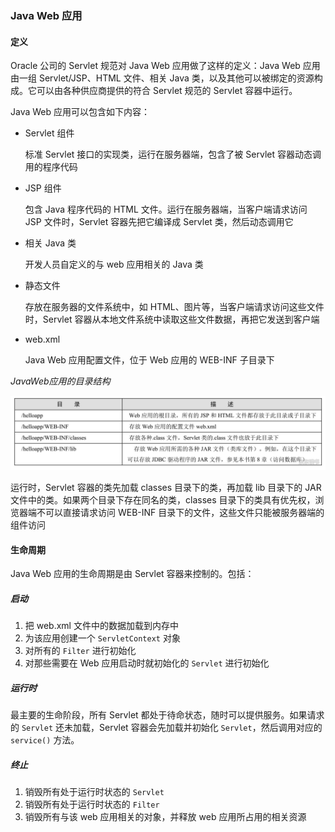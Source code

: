 ### Java Web 应用

#### 定义

Oracle 公司的 Servlet 规范对 Java Web 应用做了这样的定义：Java Web 应用由一组 Servlet/JSP、HTML 文件、相关 Java 类，以及其他可以被绑定的资源构成。它可以由各种供应商提供的符合 Servlet 规范的 Servlet 容器中运行。

Java Web 应用可以包含如下内容：

* Servlet 组件

  标准 Servlet 接口的实现类，运行在服务器端，包含了被 Servlet 容器动态调用的程序代码

* JSP 组件

  包含 Java 程序代码的 HTML 文件。运行在服务器端，当客户端请求访问 JSP 文件时，Servlet 容器先把它编译成 Servlet 类，然后动态调用它

* 相关 Java 类

  开发人员自定义的与 web 应用相关的 Java 类

* 静态文件

  存放在服务器的文件系统中，如 HTML、图片等，当客户端请求访问这些文件时，Servlet 容器从本地文件系统中读取这些文件数据，再把它发送到客户端

* web.xml

  Java Web 应用配置文件，位于 Web 应用的 WEB-INF 子目录下

*JavaWeb应用的目录结构*

![](./Images/JavaWeb应用目录结构.jpeg)

运行时，Servlet 容器的类先加载 classes 目录下的类，再加载 lib 目录下的 JAR 文件中的类。如果两个目录下存在同名的类，classes 目录下的类具有优先权，浏览器端不可以直接请求访问 WEB-INF 目录下的文件，这些文件只能被服务器端的组件访问

#### 生命周期

Java Web 应用的生命周期是由 Servlet 容器来控制的。包括：

##### 启动

1. 把 web.xml 文件中的数据加载到内存中
2. 为该应用创建一个 `ServletContext` 对象
3. 对所有的 `Filter` 进行初始化
4. 对那些需要在 Web 应用启动时就初始化的 `Servlet` 进行初始化

##### 运行时

最主要的生命阶段，所有 Servlet 都处于待命状态，随时可以提供服务。如果请求的 `Servlet` 还未加载，Servlet 容器会先加载并初始化 `Servlet`，然后调用对应的 `service()` 方法。

##### 终止

1. 销毁所有处于运行时状态的 `Servlet`
2. 销毁所有处于运行时状态的 `Filter`
3. 销毁所有与该 web 应用相关的对象，并释放 web 应用所占用的相关资源